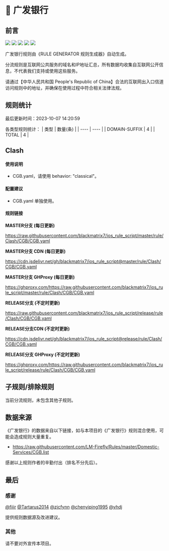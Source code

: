 # 🧸 广发银行

## 前言

![](https://shields.io/badge/-移除重复规则-ff69b4) ![](https://shields.io/badge/-DOMAIN与DOMAIN--SUFFIX合并-green) ![](https://shields.io/badge/-DOMAIN--SUFFIX间合并-critical) ![](https://shields.io/badge/-DOMAIN--SUFFIX与DOMAIN--KEYWORD合并-blue) ![](https://shields.io/badge/-IP--CIDR(6)合并-blueviolet) 

广发银行规则由《RULE GENERATOR 规则生成器》自动生成。

分流规则是互联网公共服务的域名和IP地址汇总，所有数据均收集自互联网公开信息，不代表我们支持或使用这些服务。

请通过【中华人民共和国 People's Republic of China】合法的互联网出入口信道访问规则中的地址，并确保在使用过程中符合相关法律法规。

## 规则统计

最后更新时间：2023-10-07 14:20:59

各类型规则统计：
| 类型 | 数量(条)  | 
| ---- | ----  |
| DOMAIN-SUFFIX | 4  | 
| TOTAL | 4  | 


## Clash 

#### 使用说明
- CGB.yaml，请使用 behavior: "classical"。

#### 配置建议
- CGB.yaml 单独使用。

#### 规则链接
**MASTER分支 (每日更新)**

https://raw.githubusercontent.com/blackmatrix7/ios_rule_script/master/rule/Clash/CGB/CGB.yaml

**MASTER分支 CDN (每日更新)**

https://cdn.jsdelivr.net/gh/blackmatrix7/ios_rule_script@master/rule/Clash/CGB/CGB.yaml

**MASTER分支 GHProxy (每日更新)**

https://ghproxy.com/https://raw.githubusercontent.com/blackmatrix7/ios_rule_script/master/rule/Clash/CGB/CGB.yaml

**RELEASE分支 (不定时更新)**

https://raw.githubusercontent.com/blackmatrix7/ios_rule_script/release/rule/Clash/CGB/CGB.yaml

**RELEASE分支CDN (不定时更新)**

https://cdn.jsdelivr.net/gh/blackmatrix7/ios_rule_script@release/rule/Clash/CGB/CGB.yaml

**RELEASE分支 GHProxy (不定时更新)**

https://ghproxy.com/https://raw.githubusercontent.com/blackmatrix7/ios_rule_script/release/rule/Clash/CGB/CGB.yaml

## 子规则/排除规则


当前分流规则，未包含其他子规则。

## 数据来源

《广发银行》的数据来自以下链接，如与本项目的《广发银行》规则混合使用，可能会造成规则大量重复。

- https://raw.githubusercontent.com/LM-Firefly/Rules/master/Domestic-Services/CGB.list


感谢以上规则作者的辛勤付出（排名不分先后）。

## 最后

### 感谢

[@fiiir](https://github.com/fiiir) [@Tartarus2014](https://github.com/Tartarus2014) [@zjcfynn](https://github.com/zjcfynn) [@chenyiping1995](https://github.com/chenyiping1995) [@vhdj](https://github.com/vhdj)

提供规则数据源及改进建议。

### 其他

请不要对外宣传本项目。